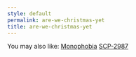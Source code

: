 ```yaml
---
style: default
permalink: are-we-christmas-yet
title: are-we-christmas-yet
---
```

You may also like:
[Monophobia](http://scp-wiki.net/monophobia)
[SCP-2987](http://scp-wiki.net/scp-2987)